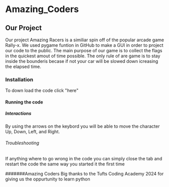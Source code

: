 # Amazing_Coders

## Our Project
Our project Amazing Racers is a similiar spin off of the popular arcade game Rally-x. We used pygame funtion in GitHub to make a GUI in order to project our code to the public. The main purpose of our game is to collect the flags in the quickest amout of time possible. The only rule of are game is to stay inside the bounderis becase if not your car will be slowed down icreasing the elapsed time.

### Installation 
To down load the code click "here" 

#### Running the code


##### Interactions
By using the arrows on the keybord you will be able to move the character Up, Down, Left, and Right.

###### Troubleshooting
If anything where to go wrong in the code you can simply close the tab and restart the code the same way you started it the first time 

#######Amazing Coders
Big thanks to the Tufts Coding Academy 2024 for giving us the oppurtunity to learn python


